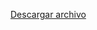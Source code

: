 [Descargar archivo](https://drive.google.com/file/d/1-IK2vlkDC2hUmOPfcqTo7Xm5hQkD5x2y/view?usp=sharing)
